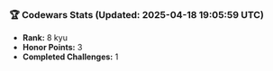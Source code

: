 ### 🏆 Codewars Stats (Updated: 2025-04-18 19:05:59 UTC)

- **Rank:** 8 kyu
- **Honor Points:** 3
- **Completed Challenges:** 1
